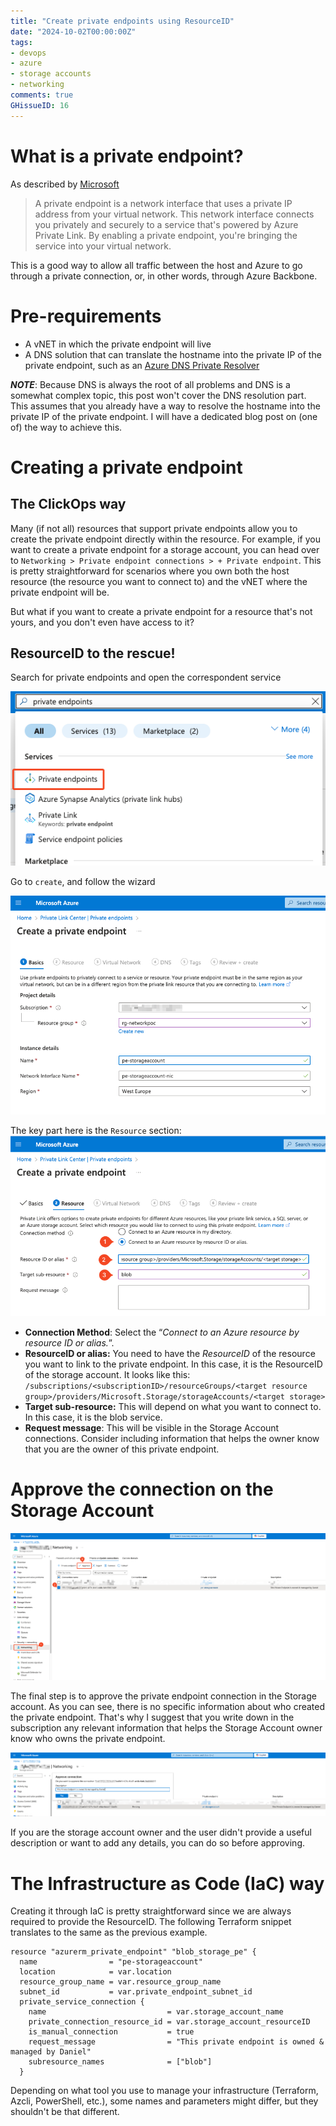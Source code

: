 ```yaml
---
title: "Create private endpoints using ResourceID"
date: "2024-10-02T00:00:00Z"
tags:
- devops
- azure
- storage accounts
- networking
comments: true
GHissueID: 16
---
```


# What is a private endpoint?
As described by [Microsoft](https://learn.microsoft.com/en-us/azure/private-link/private-endpoint-overview)
> A private endpoint is a network interface that uses a private IP address from your virtual network. This network interface connects you privately and securely to a service that's powered by Azure Private Link. By enabling a private endpoint, you're bringing the service into your virtual network. 

This is a good way to allow all traffic between the host and Azure to go through a private connection, or, in other words, through Azure Backbone.

# Pre-requirements
- A vNET in which the private endpoint will live
- A DNS solution that can translate the hostname into the private IP of the private endpoint, such as an [Azure DNS Private Resolver](https://learn.microsoft.com/en-us/azure/dns/dns-private-resolver-overview)

***NOTE***: Because DNS is always the root of all problems and DNS is a somewhat complex topic, this post won't cover the DNS resolution part. This assumes that you already have a way to resolve the hostname into the private IP of the private endpoint. I will have a dedicated blog post on (one of) the way to achieve this.

# Creating a private endpoint
## The ClickOps way

Many (if not all) resources that support private endpoints allow you to create the private endpoint directly within the resource. 
For example, if you want to create a private endpoint for a storage account, you can head over to `Networking > Private endpoint connections > + Private endpoint`. This is pretty straightforward for scenarios where you own both the host resource (the resource you want to connect to) and the vNET where the private endpoint will be.

But what if you want to create a private endpoint for a resource that's not yours, and you don't even have access to it?

## ResourceID to the rescue!

Search for private endpoints and open the correspondent service

<a href="/images/create-private-endpoint-resoruceID/search_pe.png" target="_blank">
  <img src="/images/create-private-endpoint-resoruceID/search_pe.png"/>
</a>

Go to `create`, and follow the wizard

<a href="/images/create-private-endpoint-resoruceID/create_pe_basics.png" target="_blank">
  <img src="/images/create-private-endpoint-resoruceID/create_pe_basics.png"/>
</a>

The key part here is the `Resource` section:
<a href="/images/create-private-endpoint-resoruceID/create_pe_resource.png" target="_blank">
  <img src="/images/create-private-endpoint-resoruceID/create_pe_resource.png"/>
</a>

- **Connection Method**: Select the “_Connect to an Azure resource by resource ID or alias._”.
- **ResourceID or alias:** You need to have the _ResourceID_ of the resource you want to link to the private endpoint. In this case, it is the ResourceID of the storage account. It looks like this: `/subscriptions/<subscriptionID>/resourceGroups/<target resource group>/providers/Microsoft.Storage/storageAccounts/<target storage>`
- **Target sub-resource:** This will depend on what you want to connect to. In this case, it is the blob service.
- **Request message**: This will be visible in the Storage Account connections. Consider including information that helps the owner know that you are the owner of this private endpoint.

# Approve the connection on the Storage Account
<a href="/images/create-private-endpoint-resoruceID/storage_networking_pe.png" target="_blank">
  <img width="800" src="/images/create-private-endpoint-resoruceID/storage_networking_pe.png"/>
</a>
</p>
The final step is to approve the private endpoint connection in the Storage account. As you can see, there is no specific information about who created the private endpoint. That's why I suggest that you write down in the subscription any relevant information that helps the Storage Account owner know who owns the private endpoint.

</p>
<a href="/images/create-private-endpoint-resoruceID/storage_pe_approve.png" target="_blank">
  <img width="800" src="/images/create-private-endpoint-resoruceID/storage_pe_approve.png"/>
</a>

If you are the storage account owner and the user didn't provide a useful description or want to add any details, you can do so before approving.

# The Infrastructure as Code (IaC) way
Creating it through IaC is pretty straightforward since we are always required to provide the ResourceID. The following Terraform snippet translates to the same as the previous example.
``` hcl 
resource "azurerm_private_endpoint" "blob_storage_pe" {
  name                = "pe-storageaccount"
  location            = var.location
  resource_group_name = var.resource_group_name
  subnet_id           = var.private_endpoint_subnet_id
  private_service_connection {
    name                           = var.storage_account_name
    private_connection_resource_id = var.storage_account_resourceID
    is_manual_connection           = true
	request_message                = "This private endpoint is owned & managed by Daniel"
    subresource_names              = ["blob"]
  }
```

Depending on what tool you use to manage your infrastructure (Terraform, Azcli, PowerShell, etc.), some names and parameters might differ, but they shouldn't be that different.
